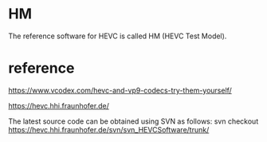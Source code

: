 # HM
The reference software for HEVC is called HM (HEVC Test Model). 

# reference 
https://www.vcodex.com/hevc-and-vp9-codecs-try-them-yourself/

https://hevc.hhi.fraunhofer.de/

The latest source code can be obtained using SVN as follows:
svn checkout https://hevc.hhi.fraunhofer.de/svn/svn_HEVCSoftware/trunk/
